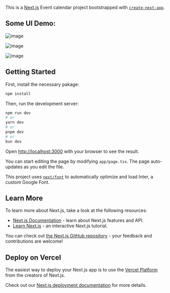 This is a [Next.js](https://nextjs.org/) Event calendar project bootstrapped with [`create-next-app`](https://github.com/vercel/next.js/tree/canary/packages/create-next-app).

## Some UI Demo: 

![image](https://github.com/user-attachments/assets/8a7ce846-2074-4027-bdb9-a596702b8fa4)

![image](https://github.com/user-attachments/assets/7ef924c8-d1ae-4924-b364-9e71cc029eea)

![image](https://github.com/user-attachments/assets/649f51b7-e393-429a-9622-c2f803324a8b)


## Getting Started

First, install the necessary pakage:

```bash
npm install
```

Then, run the development server:

```bash
npm run dev
# or
yarn dev
# or
pnpm dev
# or
bun dev
```

Open [http://localhost:3000](http://localhost:3000) with your browser to see the result.

You can start editing the page by modifying `app/page.tsx`. The page auto-updates as you edit the file.

This project uses [`next/font`](https://nextjs.org/docs/basic-features/font-optimization) to automatically optimize and load Inter, a custom Google Font.

## Learn More

To learn more about Next.js, take a look at the following resources:

- [Next.js Documentation](https://nextjs.org/docs) - learn about Next.js features and API.
- [Learn Next.js](https://nextjs.org/learn) - an interactive Next.js tutorial.

You can check out [the Next.js GitHub repository](https://github.com/vercel/next.js/) - your feedback and contributions are welcome!

## Deploy on Vercel

The easiest way to deploy your Next.js app is to use the [Vercel Platform](https://vercel.com/new?utm_medium=default-template&filter=next.js&utm_source=create-next-app&utm_campaign=create-next-app-readme) from the creators of Next.js.

Check out our [Next.js deployment documentation](https://nextjs.org/docs/deployment) for more details.
